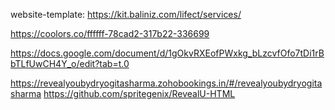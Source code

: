 website-template: https://kit.baliniz.com/lifect/services/

https://coolors.co/ffffff-78cad2-317b22-336699

https://docs.google.com/document/d/1gOkvRXEofPWxkg_bLzcvfOfo7tDi1rBbTLfUwCH4Y_o/edit?tab=t.0

https://revealyoubydryogitasharma.zohobookings.in/#/revealyoubydryogitasharma
https://github.com/spritegenix/RevealU-HTML
